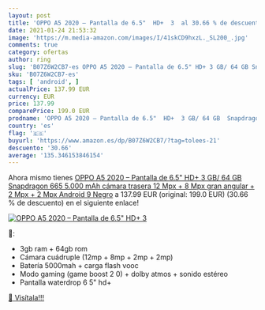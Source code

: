 ```yaml
---
layout: post
title: 'OPPO A5 2020 – Pantalla de 6.5"  HD+  3  al 30.66 % de descuento'
date: 2021-01-24 21:53:32
image: 'https://m.media-amazon.com/images/I/41skCD9hxzL._SL200_.jpg'
comments: true
category: ofertas
author: ring
slug: 'B07Z6W2CB7-es OPPO A5 2020 – Pantalla de 6.5" HD+ 3 GB/ 64 GB Snapdragon...'
sku: 'B07Z6W2CB7-es'
tags: [ 'android', ]
actualPrice: 137.99 EUR
currency: EUR
price: 137.99
comparePrice: 199.0 EUR
prodname: 'OPPO A5 2020 – Pantalla de 6.5"  HD+  3 GB/ 64 GB  Snapdragon 665  5.000 mAh  cámara trasera 12 Mpx + 8 Mpx  gran angular  + 2 Mpx + 2 Mpx  Android 9  Negro'
country: 'es'
flag: '🇪🇸'
buyurl: 'https://www.amazon.es/dp/B07Z6W2CB7/?tag=tolees-21'
descuento: '30.66'
average: '135.346153846154'
---
```


Ahora mismo tienes [OPPO A5 2020 – Pantalla de 6.5"  HD+  3 GB/ 64 GB  Snapdragon 665  5.000 mAh  cámara trasera 12 Mpx + 8 Mpx  gran angular  + 2 Mpx + 2 Mpx  Android 9  Negro](https://www.amazon.es/dp/B07Z6W2CB7/?tag=tolees-21) a 137.99 EUR (original: 199.0 EUR) (30.66 %  de descuento) en el siguiente enlace!

[![OPPO A5 2020 – Pantalla de 6.5"  HD+  3 ](https://m.media-amazon.com/images/I/41skCD9hxzL._SL200_.jpg)](https://www.amazon.es/dp/B07Z6W2CB7/?tag=tolees-21)

🔎:

- 3gb ram + 64gb rom
- Cámara cuádruple (12mp + 8mp + 2mp + 2mp)
- Batería 5000mah + carga flash vooc
- Modo gaming (game boost 2 0) + dolby atmos + sonido estéreo
- Pantalla waterdrop 6 5" hd+

[🛒 Visítala!!!](https://www.amazon.es/dp/B07Z6W2CB7/?tag=tolees-21)
